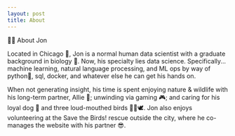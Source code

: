 ```yaml
---
layout: post
title: About
---
```

🧙‍♂️ About Jon

Located in Chicago 🌆, Jon is a normal human data scientist with a graduate background in biology 🧬. Now, his specialty lies data science. Specifically... machine learning, natural language processing, and ML ops by way of python🐍, sql, docker, and whatever else he can get his hands on.

When not generating insight, his time is spent enjoying nature & wildlife with his long-term partner, Allie 🥰; unwinding via gaming 🎮; and caring for his loyal dog 🐶 and three loud-mouthed birds 🦜🦜🕊️. Jon also enjoys volunteering at the Save the Birds! rescue outside the city, where he co-manages the website with his partner 😎.